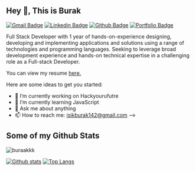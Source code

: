 ## Hey 👋, This is Burak 
[![Gmail Badge](https://img.shields.io/badge/-isikburak142@gmail.com-c14438?style=flat&logo=Gmail&logoColor=white&link=mailto:isikburak142@gmail.com)](mailto:isikburak142@gmail.com) 
[![Linkedin Badge](https://img.shields.io/badge/-burak-işik-04a354183-0072b1?style=flat&logo=Linkedin&logoColor=white&link=https://)](https://www.linkedin.com/in/burak-işik-04a354183/) 
[![Github Badge](https://img.shields.io/badge/-buraakkk-grey?style=flat&logo=github&logoColor=white&link=https://github.com/buraakkk/)](https://www.github.com/buraakkk/) [![Portfolio Badge](https://img.shields.io/badge/portfolio-web-blue?style=flat&link=https://github.com/buraakkk/)](https://github.com/buraakkk/) 

<p align='left'>Full Stack Developer with 1 year of hands-on-experience designing, developing and implementing applications and solutions using a range of technologies and programming languages. Seeking to leverage broad development experience and hands-on technical expertise in a challenging role as a Full-stack Developer.

</p><p align='left'> You can view my resume <a href='https://docs.google.com/presentation/d/1dGe4j1JcRds_jNBlkpaBZwpdcH3497lBBE3m8t4vFRk/edit?usp=sharing ' target=_blank><u>here</u>.</a></p>

Here are some ideas to get you started:

- 🔭 I’m currently working on Hackyourufutre
- 🌱 I’m currently learning JavaScript
- 💬 Ask me about anything
- 📫 How to reach me: isikburak142@gmail.com
-->

## Some of my Github Stats
<p align=left> <img src=https://komarev.com/ghpvc/?username=buraakkk alt=buraakkk /> </p>

[![Github stats](https://github-readme-stats.vercel.app/api?username=buraakkk&show_icons=true&include_all_commits=true)](https://github.com/buraakkk/github-readme-stats)
[![Top Langs](https://github-readme-stats.vercel.app/api/top-langs/?username=buraakkk&layout=compact)](https://github.com/buraakkk/github-readme-stats)

